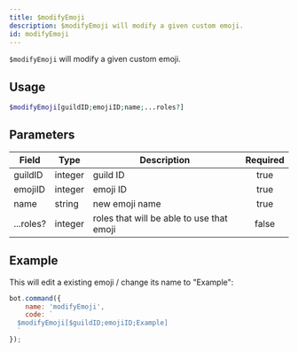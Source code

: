 ```yaml
---
title: $modifyEmoji
description: $modifyEmoji will modify a given custom emoji.
id: modifyEmoji
---
```


`$modifyEmoji` will modify a given custom emoji.

## Usage

```php
$modifyEmoji[guildID;emojiID;name;...roles?]
```

## Parameters 


| Field     | Type    | Description                               | Required |
|-----------|---------|-------------------------------------------|:--------:|
| guildID   | integer | guild ID                                  |   true   |
| emojiID   | integer | emoji ID                                  |   true   |
| name      | string  | new emoji name                            |   true   |
| ...roles? | integer | roles that will be able to use that emoji |  false   |



## Example

This will edit a existing emoji / change its name to "Example":

```javascript
bot.command({
    name: 'modifyEmoji',
    code: `
  $modifyEmoji[$guildID;emojiID;Example]
  `
});
```